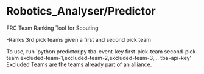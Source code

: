 # Robotics_Analyser/Predictor

FRC Team Ranking Tool for Scouting

-Ranks 3rd pick teams given a first and second pick team

To use, run 'python predictor.py tba-event-key first-pick-team second-pick-team excluded-team-1,excluded-team-2,excluded-team-3,... tba-api-key'
Excluded Teams are the teams already part of an alliance.
